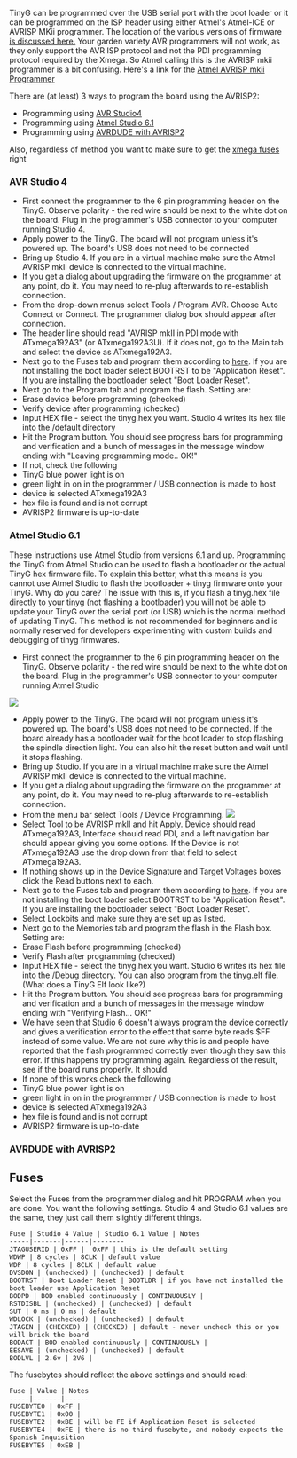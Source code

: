 TinyG can be programmed over the USB serial port with the boot loader or it can be programmed on the ISP header using either Atmel's Atmel-ICE or AVRISP MKii programmer. The location of the various versions of firmware [is discussed here.](https://github.com/synthetos/TinyG/wiki/firmware) Your garden variety AVR programmers will not work, as they only support the AVR ISP protocol and not the PDI programming protocol required by the Xmega. So Atmel calling this is the AVRISP mkii programmer is a bit confusing. Here's a link for the [Atmel AVRISP mkii Programmer](http://www.mouser.com/ProductDetail/Atmel/ATAVRISP2/?qs=sGAEpiMZZMv256HIxPBQcA8%252bsNH3cLLR)

There are (at least) 3 ways to program the board using the AVRISP2:
* Programming using [AVR Studio4](https://github.com/synthetos/TinyG/wiki/Programming-TinyG-with-the-Atmel-AVRISP-Mkii-Programmer#avr-studio-4)
* Programming using [Atmel Studio 6.1](https://github.com/synthetos/TinyG/wiki/Programming-TinyG-with-an-External-Programmer#atmel-studio-61)
* Programming using [AVRDUDE with AVRISP2](https://github.com/synthetos/TinyG/wiki/Programming-TinyG-with-an-External-Programmer#avrdude-with-avrisp2)

Also, regardless of method you want to make sure to get the [xmega fuses](https://github.com/synthetos/TinyG/wiki/Programming-TinyG-with-the-Atmel-AVRISP-Mkii-Programmer#fuses) right

### AVR Studio 4
* First connect the programmer to the 6 pin programming header on the TinyG. Observe polarity - the red wire should be next to the white dot on the board. Plug in the programmer's USB connector to your computer running Studio 4.
* Apply power to the TinyG. The board will not program unless it's powered up. The board's USB does not need to be connected
* Bring up Studio 4. If you are in a virtual machine make sure the Atmel AVRISP mkII device is connected to the virtual machine.
* If you get a dialog about upgrading the firmware on the programmer at any point, do it. You may need to re-plug afterwards to re-establish connection.
* From the drop-down menus select Tools / Program AVR. Choose Auto Connect or Connect. The programmer dialog box should appear after connection. 
* The header line should read "AVRISP mkII in PDI mode with ATxmega192A3" (or ATxmega192A3U). If it does not, go to the Main tab and select the device as ATxmega192A3.
* Next go to the Fuses tab and program them according to [here](https://github.com/synthetos/TinyG/wiki/Programming-TinyG-with-the-Atmel-AVRISP-Mkii-Programmer#fuses). If you are not installing the boot loader select BOOTRST to be "Application Reset". If you are installing the bootloader select "Boot Loader Reset".
* Next go to the Program tab and program the flash. Setting are:
 * Erase device before programming (checked)
 * Verify device after programming (checked)
 * Input HEX file - select the tinyg.hex you want. Studio 4 writes its hex file into the /default directory
* Hit the Program button. You should see progress bars for programming and verification and a bunch of messages in the message window ending with "Leaving programming mode.. OK!"
* If not, check the following
 * TinyG blue power light is on
 * green light in on in the programmer / USB connection is made to host
 * device is selected ATxmega192A3
 * hex file is found and is not corrupt
 * AVRISP2 firmware is up-to-date


### Atmel Studio 6.1
These instructions use Atmel Studio from versions 6.1 and up.  Programming the TinyG from Atmel Studio can be used to flash a bootloader or the actual TinyG hex firmware file.  To explain this better, what this means is you cannot use Atmel Studio to flash the bootloader + tinyg firmware onto your TinyG.  Why do you care?  The issue with this is, if you flash a tinyg.hex file directly to your tinyg (not flashing a bootloader) you will not be able to update your TinyG over the serial port (or USB) which is the normal method of updating TinyG.  This method is not recommended for beginners and is normally reserved for developers experimenting with custom builds and debugging of tinyg firmwares.<br>
 
* First connect the programmer to the 6 pin programming header on the TinyG. Observe polarity - the red wire should be next to the white dot on the board. Plug in the programmer's USB connector to your computer running Atmel Studio

![](https://farm2.staticflickr.com/1639/23738825984_bfb8618444_k.jpg)
* Apply power to the TinyG. The board will not program unless it's powered up. The board's USB does not need to be connected. If the board already has a bootloader wait for the boot loader to stop flashing the spindle direction light. You can also hit the reset button and wait until it stops flashing.
* Bring up Studio.  If you are in a virtual machine make sure the Atmel AVRISP mkII device is connected to the virtual machine.
* If you get a dialog about upgrading the firmware on the programmer at any point, do it. You may need to re-plug afterwards to re-establish connection.   
* From the menu bar select Tools / Device Programming. 
![](https://farm2.staticflickr.com/1658/24284586251_9ae99a9876_b.jpg)
* Select Tool to be AVRISP mkII and hit Apply. Device should read ATxmega192A3, Interface should read PDI, and a left navigation bar should appear giving you some options. If the Device is not ATxmega192A3 use the drop down from that field to select ATxmega192A3.
 * If nothing shows up in the Device Signature and Target Voltages boxes click the Read buttons next to each. 
* Next go to the Fuses tab and program them according to [here](https://github.com/synthetos/TinyG/wiki/Programming-TinyG-with-the-Atmel-AVRISP-Mkii-Programmer#fuses). If you are not installing the boot loader select BOOTRST to be "Application Reset". If you are installing the bootloader select "Boot Loader Reset".
 * Select Lockbits and make sure they are set up as listed. 
* Next go to the Memories tab and program the flash in the Flash box. Setting are:
 * Erase Flash before programming (checked)
 * Verify Flash after programming (checked)
 * Input HEX file - select the tinyg.hex you want. Studio 6 writes its hex file into the /Debug directory. You can also program from the tinyg.elf file. (What does a TinyG Elf look like?)
* Hit the Program button. You should see progress bars for programming and verification and a bunch of messages in the message window ending with "Verifying Flash... OK!"
 * We have seen that Studio 6 doesn't always program the device correctly and gives a verification error to the effect that some byte reads $FF instead of some value. We are not sure why this is and people have reported that the flash programmed correctly even though they saw this error. If this happens try programming again. Regardless of the result, see if the board runs properly. It should.
* If none of this works check the following
 * TinyG blue power light is on
 * green light in on in the programmer / USB connection is made to host
 * device is selected ATxmega192A3
 * hex file is found and is not corrupt
 * AVRISP2 firmware is up-to-date


### AVRDUDE with AVRISP2

## Fuses 
Select the Fuses from the programmer dialog and hit PROGRAM when you are done. You want the following settings. Studio 4 and Studio 6.1 values are the same, they just call them slightly different things.

	Fuse | Studio 4 Value | Studio 6.1 Value | Notes
	-----|-------|------|--------
	JTAGUSERID | 0xFF |  0xFF | this is the default setting
	WDWP | 8 cycles | 8CLK | default value 
	WDP | 8 cycles | 8CLK | default value 
	DVSDON | (unchecked) | (unchecked) | default
	BOOTRST | Boot Loader Reset | BOOTLDR | if you have not installed the boot loader use Application Reset 
	BODPD | BOD enabled continuously | CONTINUOUSLY | 
	RSTDISBL | (unchecked) | (unchecked) | default
	SUT | 0 ms | 0 ms | default
	WDLOCK | (unchecked) | (unchecked) | default
	JTAGEN | (CHECKED) | (CHECKED) | default - never uncheck this or you will brick the board
	BODACT | BOD enabled continuously | CONTINUOUSLY | 
	EESAVE | (unchecked) | (unchecked) | default
	BODLVL | 2.6v | 2V6 | 

The fusebytes should reflect the above settings and should read:

	Fuse | Value | Notes
	-----|-------|------
	FUSEBYTE0 | 0xFF |
	FUSEBYTE1 | 0x00 |
	FUSEBYTE2 | 0xBE | will be FE if Application Reset is selected 
	FUSEBYTE4 | 0xFE | there is no third fusebyte, and nobody expects the Spanish Inquisition
	FUSEBYTE5 | 0xEB |